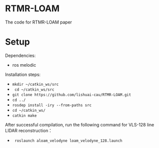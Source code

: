 # RTMR-LOAM
The code for RTMR-LOAM paper
# Setup

Dependencies:

+ ros melodic

Installation steps:

+ `mkdir ~/catkin_ws/src`
+ ` cd ~/catkin_ws/src`
+ `git clone https://github.com/lishuai-cau/RTMR-LOAM.git`
+ `cd ../`
+ `rosdep install -iry --from-paths src`
+ `cd ~/catkin_ws/`
+ `catkin make`


After successful compilation, run the following command for VLS-128 line LIDAR reconstruction：
+ ` roslaunch aloam_velodyne loam_velodyne_128.launch`
